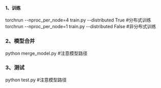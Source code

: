 #### 1、训练
torchrun --nproc_per_node=4 train.py --distributed True   #分布式训练
torchrun --nproc_per_node=1 train.py --distributed False   #非分布式训练
### 2、模型合并
python merge_model.py   #注意模型路径
### 3、测试
python test.py   #注意模型路径

